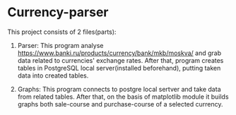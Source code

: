 # Currency-parser
This project consists of 2 files(parts):

1) Parser: This program analyse https://www.banki.ru/products/currency/bank/mkb/moskva/
and grab data related to currencies' exchange rates. 
After that, program creates tables in PostgreSQL local server(installed beforehand),
putting taken data into created tables.

2) Graphs: This program connects to postgre local sertver and take data from related tables.
After that, on the basis of matplotlib module it builds graphs both sale-course and purchase-course of a selected currency.
    
